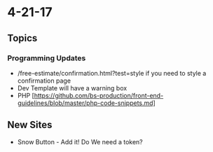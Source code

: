 # 4-21-17

## Topics 

### Programming Updates 
- /free-estimate/confirmation.html?test=style  if you need to style a confirmation page
- Dev Template will have a warning box
- PHP [https://github.com/bs-production/front-end-guidelines/blob/master/php-code-snippets.md]


## New Sites
- Snow Button - Add it! Do We need a token? 
